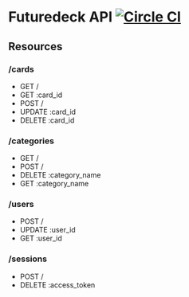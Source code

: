 # Futuredeck API [![Circle CI](https://circleci.com/gh/envisioning/futuredeck/tree/master.svg?style=svg)](https://circleci.com/gh/envisioning/futuredeck/tree/master)

## Resources

### /cards
  - GET /
  - GET :card_id
  - POST /
  - UPDATE :card_id
  - DELETE :card_id

### /categories
  - GET /
  - POST /
  - DELETE :category_name
  - GET :category_name

### /users
  - POST /
  - UPDATE :user_id
  - GET :user_id

### /sessions
  - POST /
  - DELETE :access_token

